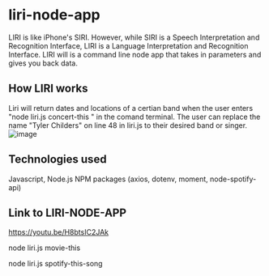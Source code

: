# liri-node-app
LIRI is like iPhone's SIRI. However, while SIRI is a Speech Interpretation and Recognition Interface, LIRI is a Language Interpretation and Recognition Interface. LIRI will is a command line node app that takes in parameters and gives you back data. 

## How LIRI works
Liri will return dates and locations of a certian band when the user enters "node liri.js concert-this
" in the comand terminal.  The user can replace the name "Tyler Childers" on line 48 in liri.js to their desired band or singer.
![image](https://user-images.githubusercontent.com/52431116/72690050-41db4680-3ae6-11ea-80c4-ad30addade68.png)
## Technologies used
Javascript, Node.js NPM packages (axios, dotenv, moment, node-spotify-api)

## Link to LIRI-NODE-APP
https://youtu.be/H8btsIC2JAk




node liri.js movie-this

node liri.js spotify-this-song



